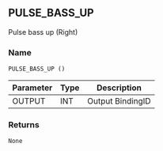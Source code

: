 ## PULSE\_BASS\_UP

Pulse bass up (Right)


### Name

`PULSE_BASS_UP ()`


| Parameter | Type | Description      |
| --------- | ---- | ---------------- |
| OUTPUT    | INT  | Output BindingID |



### Returns

`None`